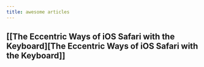 ```yaml
---
title: awesome articles
---
```


## [[The Eccentric Ways of iOS Safari with the Keyboard][The Eccentric Ways of iOS Safari with the Keyboard]]

